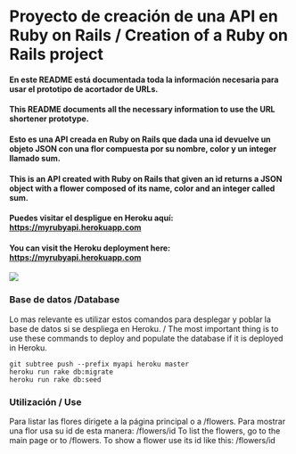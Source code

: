 # Proyecto de creación de una API en Ruby on Rails / Creation of a Ruby on Rails project

#### En este README está documentada toda la información necesaria para usar el prototipo de acortador de URLs.
#### This README documents all the necessary information to use the URL shortener prototype.

#### Esto es una API creada en Ruby on Rails que dada una id devuelve un objeto JSON con una flor compuesta por su nombre, color y un integer llamado sum.
#### This is an API created with Ruby on Rails that given an id returns a JSON object with a flower composed of its name, color and an integer called sum.

#### Puedes visitar el despligue en Heroku aquí: https://myrubyapi.herokuapp.com
#### You can visit the Heroku deployment here: https://myrubyapi.herokuapp.com

![](https://seeklogo.com/images/F/flor-do-surf-logo-C4299CF0E6-seeklogo.com.png)

### Base de datos /Database

Lo mas relevante es utilizar estos comandos para desplegar y poblar la base de datos si se despliega en Heroku. / The most important thing is to use these commands to deploy and populate the database if it is deployed in Heroku.
```
git subtree push --prefix myapi heroku master
heroku run rake db:migrate
heroku run rake db:seed
```

### Utilización / Use

Para listar las flores dirigete a la página principal o a /flowers. Para mostrar una flor usa su id de esta manera: /flowers/id
To list the flowers, go to the main page or to /flowers. To show a flower use its id like this: /flowers/id

